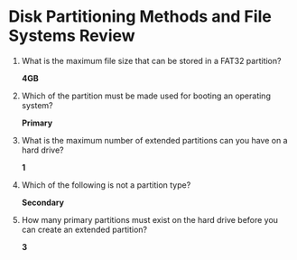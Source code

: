 # Disk Partitioning Methods and File Systems Review

1.  What is the maximum file size that can be stored in a FAT32 partition?

    **4GB**
2.  Which of the partition must be made used for booting an operating system?

    **Primary**
3.  What is the maximum number of extended partitions can you have on a hard drive?

    **1**
4.  Which of the following is not a partition type?

    **Secondary**
5.  How many primary partitions must exist on the hard drive before you can create an extended partition?

    **3**
